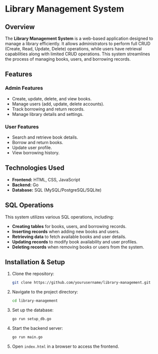 # Library Management System

## Overview
The **Library Management System** is a web-based application designed to manage a library efficiently. It allows administrators to perform full CRUD (Create, Read, Update, Delete) operations, while users have retrieval capabilities along with limited CRUD operations. This system streamlines the process of managing books, users, and borrowing records.

## Features
### Admin Features
- Create, update, delete, and view books.
- Manage users (add, update, delete accounts).
- Track borrowing and return records.
- Manage library details and settings.

### User Features
- Search and retrieve book details.
- Borrow and return books.
- Update user profile.
- View borrowing history.

## Technologies Used
- **Frontend:** HTML, CSS, JavaScript
- **Backend:** Go
- **Database:** SQL (MySQL/PostgreSQL/SQLite)

## SQL Operations
This system utilizes various SQL operations, including:
- **Creating tables** for books, users, and borrowing records.
- **Inserting records** when adding new books and users.
- **Retrieving data** to fetch available books and user details.
- **Updating records** to modify book availability and user profiles.
- **Deleting records** when removing books or users from the system.

## Installation & Setup
1. Clone the repository:
   ```sh
   git clone https://github.com/yourusername/library-management.git
   ```
2. Navigate to the project directory:
   ```sh
   cd library-management
   ```
3. Set up the database:
   ```sh
   go run setup_db.go
   ```
4. Start the backend server:
   ```sh
   go run main.go
   ```
5. Open `index.html` in a browser to access the frontend.
